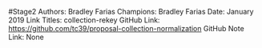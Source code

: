#Stage2
Authors: Bradley Farias
Champions: Bradley Farias
Date: January 2019
Link Titles: collection-rekey
GitHub Link: https://github.com/tc39/proposal-collection-normalization
GitHub Note Link: None

